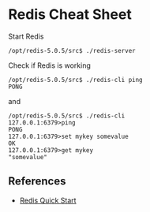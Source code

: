 # Redis Cheat Sheet

Start Redis
```
/opt/redis-5.0.5/src$ ./redis-server
```

Check if Redis is working
```
/opt/redis-5.0.5/src$ ./redis-cli ping
PONG
```
and
```
/opt/redis-5.0.5/src$ ./redis-cli
127.0.0.1:6379>ping
PONG
127.0.0.1:6379>set mykey somevalue
OK
127.0.0.1:6379>get mykey
"somevalue"
```

## References
* [Redis Quick Start](https://redis.io/topics/quickstart)
